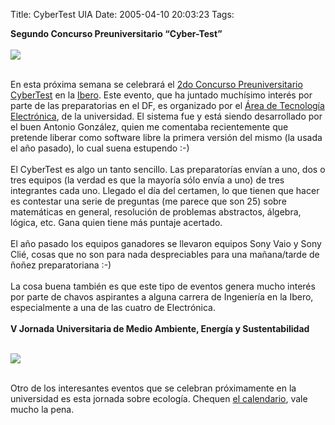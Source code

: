 Title: CyberTest UIA
Date: 2005-04-10 20:03:23
Tags: 

<strong>Segundo Concurso Preuniversitario &#8220;Cyber-Test&#8221;<br/><br/></strong><img vspace="0" hspace="0" border="0" src="http://www.ie.uia.mx/imagenes/linkcyber.gif"/><br/><br/><p>
En esta próxima semana se celebrará el <a href="http://www.ie.uia.mx/cyber05" target="_blank">2do Concurso Preuniversitario
CyberTest</a> en la <a href="http://www.uia.mx" target="_blank">Ibero</a>. Este evento, que ha juntado muchísimo interés
por parte de las preparatorias en el DF, es organizado por el <a href="http://www.ie.uia.mx" target="_blank">Área de
Tecnología Electrónica</a>, de la universidad. El sistema fue y está siendo
desarrollado por el buen Antonio González, quien me comentaba
recientemente que pretende liberar como software libre la primera
versión del mismo (la usada el año pasado), lo cual suena estupendo
:-)<br/><br/>
El CyberTest es algo un tanto sencillo. Las preparatorías envían a uno,
dos o tres equipos (la verdad es que la mayoría sólo envía a uno) de
tres integrantes cada uno. Llegado el día del certamen, lo que tienen
que hacer es contestar una serie de preguntas (me parece que son 25)
sobre matemáticas en general, resolución de problemas abstractos,
álgebra, lógica, etc. Gana quien tiene más puntaje acertado.<br/><br/>
El año pasado los equipos ganadores se llevaron equipos Sony Vaio y
Sony Clié, cosas que no son para nada despreciables para una mañana/tarde de
ñoñez preparatoriana :-)<br/><br/>
La cosa buena también es que este tipo de eventos genera mucho interés
por parte de chavos aspirantes a alguna carrera de Ingeniería en la
Ibero, especialmente a una de las cuatro de Electrónica.<br/><br/><strong>V Jornada Universitaria de Medio Ambiente, Energía y Sustentabilidad<br/><br/></strong>
</p>
<img vspace="0" hspace="0" border="0" src="http://www.uia.mx/campus/medioamb/images/link.jpg"/><br/><br/><p>
Otro de los interesantes eventos que se celebran próximamente en la universidad es esta jornada sobre ecología. Chequen <a target="_blank" href="http://www.uia.mx/campus/medioamb/v_jornada.html">el calendario</a>, vale mucho la pena.<br/><br/><br/></p>
